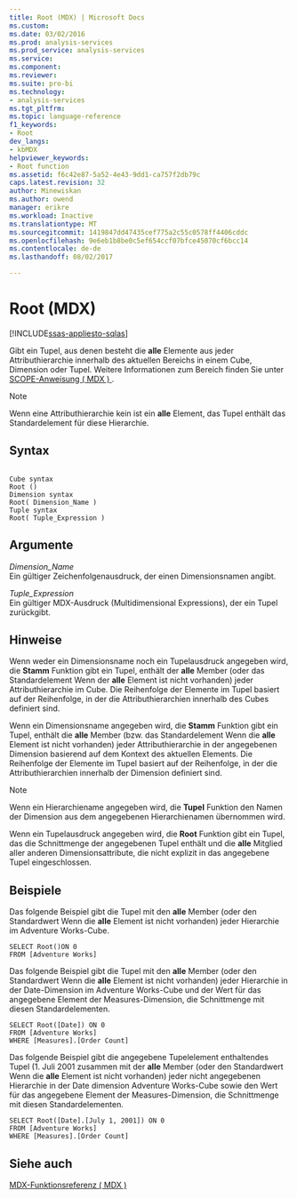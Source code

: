 ```yaml
---
title: Root (MDX) | Microsoft Docs
ms.custom: 
ms.date: 03/02/2016
ms.prod: analysis-services
ms.prod_service: analysis-services
ms.service: 
ms.component: 
ms.reviewer: 
ms.suite: pro-bi
ms.technology:
- analysis-services
ms.tgt_pltfrm: 
ms.topic: language-reference
f1_keywords:
- Root
dev_langs:
- kbMDX
helpviewer_keywords:
- Root function
ms.assetid: f6c42e87-5a52-4e43-9dd1-ca757f2db79c
caps.latest.revision: 32
author: Minewiskan
ms.author: owend
manager: erikre
ms.workload: Inactive
ms.translationtype: MT
ms.sourcegitcommit: 1419847dd47435cef775a2c55c0578ff4406cddc
ms.openlocfilehash: 9e6eb1b8be0c5ef654ccf07bfce45070cf6bcc14
ms.contentlocale: de-de
ms.lasthandoff: 08/02/2017

---
```

# <a name="root-mdx"></a>Root (MDX)
[!INCLUDE[ssas-appliesto-sqlas](../includes/ssas-appliesto-sqlas.md)]

  Gibt ein Tupel, aus denen besteht die **alle** Elemente aus jeder Attributhierarchie innerhalb des aktuellen Bereichs in einem Cube, Dimension oder Tupel. Weitere Informationen zum Bereich finden Sie unter [SCOPE-Anweisung &#40; MDX &#41; ](../mdx/mdx-scripting-scope.md).  
  
> [!NOTE]  
>  Wenn eine Attributhierarchie kein ist ein **alle** Element, das Tupel enthält das Standardelement für diese Hierarchie.  
  
## <a name="syntax"></a>Syntax  
  
```  
  
Cube syntax  
Root ()  
Dimension syntax  
Root( Dimension_Name )  
Tuple syntax  
Root( Tuple_Expression )  
```  
  
## <a name="arguments"></a>Argumente  
 *Dimension_Name*  
 Ein gültiger Zeichenfolgenausdruck, der einen Dimensionsnamen angibt.  
  
 *Tuple_Expression*  
 Ein gültiger MDX-Ausdruck (Multidimensional Expressions), der ein Tupel zurückgibt.  
  
## <a name="remarks"></a>Hinweise  
 Wenn weder ein Dimensionsname noch ein Tupelausdruck angegeben wird, die **Stamm** Funktion gibt ein Tupel, enthält der **alle** Member (oder das Standardelement Wenn der **alle** Element ist nicht vorhanden) jeder Attributhierarchie im Cube. Die Reihenfolge der Elemente im Tupel basiert auf der Reihenfolge, in der die Attributhierarchien innerhalb des Cubes definiert sind.  
  
 Wenn ein Dimensionsname angegeben wird, die **Stamm** Funktion gibt ein Tupel, enthält die **alle** Member (bzw. das Standardelement Wenn die **alle** Element ist nicht vorhanden) jeder Attributhierarchie in der angegebenen Dimension basierend auf dem Kontext des aktuellen Elements. Die Reihenfolge der Elemente im Tupel basiert auf der Reihenfolge, in der die Attributhierarchien innerhalb der Dimension definiert sind.  
  
> [!NOTE]  
>  Wenn ein Hierarchiename angegeben wird, die **Tupel** Funktion den Namen der Dimension aus dem angegebenen Hierarchienamen übernommen wird.  
  
 Wenn ein Tupelausdruck angegeben wird, die **Root** Funktion gibt ein Tupel, das die Schnittmenge der angegebenen Tupel enthält und die **alle** Mitglied aller anderen Dimensionsattribute, die nicht explizit in das angegebene Tupel eingeschlossen.  
  
## <a name="examples"></a>Beispiele  
 Das folgende Beispiel gibt die Tupel mit den **alle** Member (oder den Standardwert Wenn die **alle** Element ist nicht vorhanden) jeder Hierarchie im Adventure Works-Cube.  
  
```  
SELECT Root()ON 0  
FROM [Adventure Works]  
```  
  
 Das folgende Beispiel gibt die Tupel mit den **alle** Member (oder den Standardwert Wenn die **alle** Element ist nicht vorhanden) jeder Hierarchie in der Date-Dimension im Adventure Works-Cube und der Wert für das angegebene Element der Measures-Dimension, die Schnittmenge mit diesen Standardelementen.  
  
```  
SELECT Root([Date]) ON 0  
FROM [Adventure Works]  
WHERE [Measures].[Order Count]  
```  
  
 Das folgende Beispiel gibt die angegebene Tupelelement enthaltendes Tupel (1. Juli 2001 zusammen mit der **alle** Member (oder den Standardwert Wenn die **alle** Element ist nicht vorhanden) jeder nicht angegebenen Hierarchie in der Date dimension Adventure Works-Cube sowie den Wert für das angegebene Element der Measures-Dimension, die Schnittmenge mit diesen Standardelementen.  
  
```  
SELECT Root([Date].[July 1, 2001]) ON 0  
FROM [Adventure Works]  
WHERE [Measures].[Order Count]  
```  
  
## <a name="see-also"></a>Siehe auch  
 [MDX-Funktionsreferenz &#40; MDX &#41;](../mdx/mdx-function-reference-mdx.md)  
  
  

